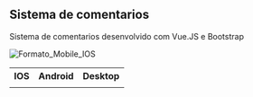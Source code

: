 <h2>Sistema de comentarios</h2>

Sistema de comentarios desenvolvido com Vue.JS e Bootstrap

<table>
  <tr>
    <th>IOS</th>
    <th>Android</th>
    <th>Desktop</th>
  <tr>
  <tr>
    <td> </td>
    <td> </td>
</td>
  </tr>
 
  ![Formato_Mobile_IOS](https://user-images.githubusercontent.com/88919003/210923749-383687f0-0716-4fe7-b096-bbde7096399f.jpg)

</table>


